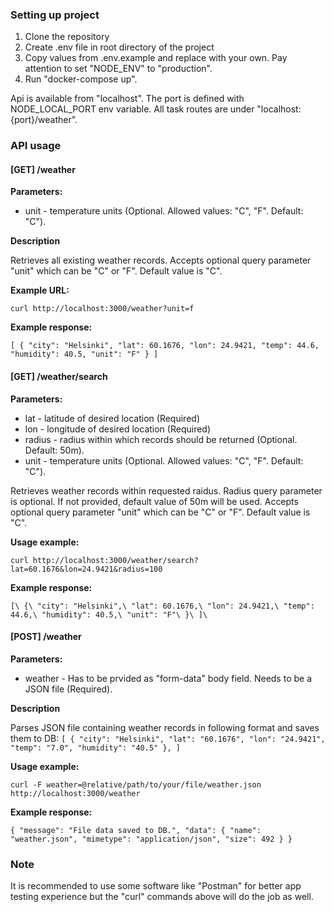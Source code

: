 ### Setting up project

1. Clone the repository
2. Create .env file in root directory of the project
3. Copy values from .env.example and replace with your own. Pay attention to set "NODE_ENV" to "production".
4. Run "docker-compose up".

Api is available from "localhost". The port is defined with NODE_LOCAL_PORT env variable.
All task routes are under "localhost:{port}/weather".

### API usage

#### [GET] /weather

**Parameters:**

- unit - temperature units (Optional. Allowed values: "C", "F". Default: "C").

**Description**

Retrieves all existing weather records. Accepts optional query parameter "unit" which can be "C" or "F". Default value is "C".

**Example URL:**

``curl http://localhost:3000/weather?unit=f``

**Example response:**

``
[
    {
        "city": "Helsinki",
        "lat": 60.1676,
        "lon": 24.9421,
        "temp": 44.6,
        "humidity": 40.5,
        "unit": "F"
    }
]
``

#### [GET] /weather/search

**Parameters:**

- lat - latitude of desired location (Required)
- lon - longitude of desired location (Required)
- radius - radius within which records should be returned (Optional. Default: 50m).
- unit - temperature units (Optional. Allowed values: "C", "F". Default: "C").

Retrieves weather records within requested raidus. Radius query parameter is optional. If not provided, default value of 50m will be used.
Accepts optional query parameter "unit" which can be "C" or "F". Default value is "C".

**Usage example:**

``curl http://localhost:3000/weather/search?lat=60.1676&lon=24.9421&radius=100``

**Example response:**

``
[\
    {\
        "city": "Helsinki",\
        "lat": 60.1676,\
        "lon": 24.9421,\
        "temp": 44.6,\
        "humidity": 40.5,\
        "unit": "F"\
    }\
]\
``

#### [POST] /weather

**Parameters:**

- weather - Has to be prvided as "form-data" body field. Needs to be a JSON file (Required).

**Description**

Parses JSON file containing weather records in following format and saves them to DB:
``
[
  {
    "city": "Helsinki",
    "lat": "60.1676",
    "lon": "24.9421",
    "temp": "7.0",
    "humidity": "40.5"
    },
]
``

**Usage example:**

``curl -F weather=@relative/path/to/your/file/weather.json http://localhost:3000/weather``

**Example response:**

``
{
    "message": "File data saved to DB.",
    "data": {
        "name": "weather.json",
        "mimetype": "application/json",
        "size": 492
    }
}
``

### Note

It is recommended to use some software like "Postman" for better app testing experience but the "curl" commands above will do the job as well.